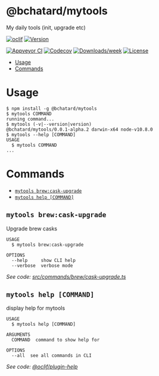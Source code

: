 @bchatard/mytools
=================

My daily tools (init, upgrade etc)

[![oclif](https://img.shields.io/badge/cli-oclif-brightgreen.svg)](https://oclif.io)
[![Version](https://img.shields.io/npm/v/@bchatard/mytools.svg)](https://npmjs.org/package/@bchatard/mytools)

[![Appveyor CI](https://ci.appveyor.com/api/projects/status/github/bchatard/mytools?branch=master&svg=true)](https://ci.appveyor.com/project/bchatard/mytools/branch/master)
[![Codecov](https://codecov.io/gh/bchatard/mytools/branch/master/graph/badge.svg)](https://codecov.io/gh/bchatard/mytools)
[![Downloads/week](https://img.shields.io/npm/dw/@bchatard/mytools.svg)](https://npmjs.org/package/@bchatard/mytools)
[![License](https://img.shields.io/npm/l/@bchatard/mytools.svg)](https://github.com/bchatard/mytools/blob/master/package.json)

<!-- toc -->
* [Usage](#usage)
* [Commands](#commands)
<!-- tocstop -->
# Usage
<!-- usage -->
```sh-session
$ npm install -g @bchatard/mytools
$ mytools COMMAND
running command...
$ mytools (-v|--version|version)
@bchatard/mytools/0.0.1-alpha.2 darwin-x64 node-v10.8.0
$ mytools --help [COMMAND]
USAGE
  $ mytools COMMAND
...
```
<!-- usagestop -->
# Commands
<!-- commands -->
* [`mytools brew:cask-upgrade`](#mytools-brewcask-upgrade)
* [`mytools help [COMMAND]`](#mytools-help-command)

## `mytools brew:cask-upgrade`

Upgrade brew casks

```
USAGE
  $ mytools brew:cask-upgrade

OPTIONS
  --help     show CLI help
  --verbose  verbose mode
```

_See code: [src/commands/brew/cask-upgrade.ts](https://github.com/bchatard/mytools/blob/v0.0.1-alpha.2/src/commands/brew/cask-upgrade.ts)_

## `mytools help [COMMAND]`

display help for mytools

```
USAGE
  $ mytools help [COMMAND]

ARGUMENTS
  COMMAND  command to show help for

OPTIONS
  --all  see all commands in CLI
```

_See code: [@oclif/plugin-help](https://github.com/oclif/plugin-help/blob/v2.1.0/src/commands/help.ts)_
<!-- commandsstop -->
